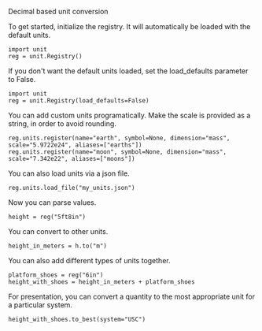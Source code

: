 Decimal based unit conversion

To get started, initialize the registry. It will automatically be loaded with the default units.
```
import unit
reg = unit.Registry()
```

If you don't want the default units loaded, set the load_defaults parameter to False.
```
import unit
reg = unit.Registry(load_defaults=False)
```

You can add custom units programatically. Make the scale is provided as a string, in order to avoid rounding.
```
reg.units.register(name="earth", symbol=None, dimension="mass", scale="5.9722e24", aliases=["earths"])
reg.units.register(name="moon", symbol=None, dimension="mass", scale="7.342e22", aliases=["moons"])
```

You can also load units via a json file.
```
reg.units.load_file("my_units.json")
```

Now you can parse values.
```
height = reg("5ft8in")
```

You can convert to other units.
```
height_in_meters = h.to("m")
```

You can also add different types of units together.
```
platform_shoes = reg("6in")
height_with_shoes = height_in_meters + platform_shoes
```

For presentation, you can convert a quantity to the most appropriate unit for a particular system.
```
height_with_shoes.to_best(system="USC")
```

